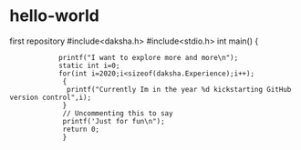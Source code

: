 # hello-world
first repository 
                #include<daksha.h>
                #include<stdio.h>
                int main()
                {
                
                printf("I want to explore more and more\n");
                static int i=0;
                for(int i=2020;i<sizeof(daksha.Experience);i++);
                 {
                  printf("Currently Im in the year %d kickstarting GitHub version control",i);
                 }
                 // Uncommenting this to say
                 printf('Just for fun\n");
                 return 0;
                 }
                  
